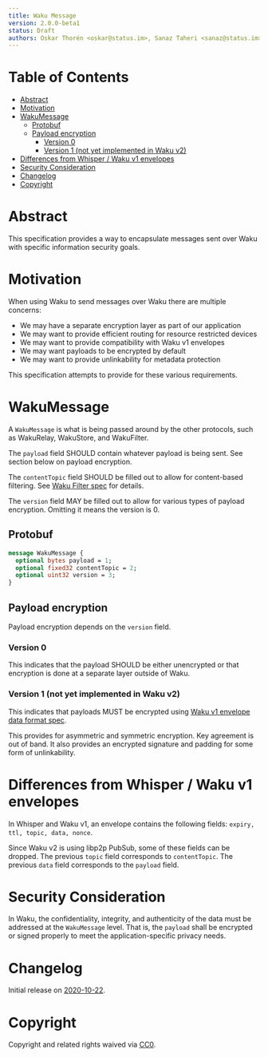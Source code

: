 ```yaml
---
title: Waku Message
version: 2.0.0-beta1
status: Draft
authors: Oskar Thorén <oskar@status.im>, Sanaz Taheri <sanaz@status.im>
---
```


# Table of Contents

- [Abstract](#abstract)
- [Motivation](#motivation)
- [WakuMessage](#wakumessage)
  - [Protobuf](#protobuf)
  - [Payload encryption](#payload-encryption)
    - [Version 0](#version-0)
    - [Version 1 (not yet implemented in Waku v2)](#version-1-not-yet-implemented-in-waku-v2)
- [Differences from Whisper / Waku v1 envelopes](#differences-from-whisper--waku-v1-envelopes)
- [Security Consideration](#security-consideration)
- [Changelog](#changelog)
- [Copyright](#copyright)

# Abstract

This specification provides a way to encapsulate messages sent over Waku with specific information security goals.

# Motivation

When using Waku to send messages over Waku there are multiple concerns:
- We may have a separate encryption layer as part of our application
- We may want to provide efficient routing for resource restricted devices
- We may want to provide compatibility with Waku v1 envelopes
- We may want payloads to be encrypted by default
- We may want to provide unlinkability for metadata protection

This specification attempts to provide for these various requirements.

# WakuMessage

A `WakuMessage` is what is being passed around by the other protocols, such as WakuRelay, WakuStore, and WakuFilter.

The `payload` field SHOULD contain whatever payload is being sent. See section below on payload encryption.

The `contentTopic` field SHOULD be filled out to allow for content-based filtering. See [Waku Filter spec](waku-filter.md) for details.

The `version` field MAY be filled out to allow for various types of payload encryption. Omitting it means the version is 0.

## Protobuf

```protobuf
message WakuMessage {
  optional bytes payload = 1;
  optional fixed32 contentTopic = 2;
  optional uint32 version = 3;
}
```

## Payload encryption

Payload encryption depends on the `version` field.

### Version 0

This indicates that the payload SHOULD be either unencrypted or that encryption is done at a separate layer outside of Waku.

### Version 1 (not yet implemented in Waku v2)

This indicates that payloads MUST be encrypted using [Waku v1 envelope data
format spec](../v1/envelope-data-format.md).

This provides for asymmetric and symmetric encryption. Key agreement is out of band. It also provides an encrypted signature and padding for some form of unlinkability.

# Differences from Whisper / Waku v1 envelopes

In Whisper and Waku v1, an envelope contains the following fields: `expiry, ttl,
topic, data, nonce`.

Since Waku v2 is using libp2p PubSub, some of these fields can be dropped. The previous `topic`
field corresponds to `contentTopic`. The previous `data` field corresponds to the `payload` field.

# Security Consideration

In Waku, the confidentiality, integrity, and authenticity of the data must be addressed at the `WakuMessage` level.  That is, the `payload` shall be encrypted or signed properly to meet the application-specific privacy needs.  

# Changelog

Initial release on [2020-10-22](https://github.com/vacp2p/specs/pull/222/commits/dbab6c7084b414b62818150588266abedd09315f).

# Copyright

Copyright and related rights waived via
[CC0](https://creativecommons.org/publicdomain/zero/1.0/).
